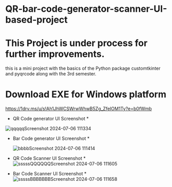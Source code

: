 # QR-bar-code-generator-scanner-UI-based-project #
# This Project is under process for further improvements. #


this is a mini project with the basics of the Python package customtkinter and pyqrcode along with the 3rd semester.
# Download EXE for Windows platform #
https://1drv.ms/u/s!Ah1JhWCSWrwWhwB5Zg_ZfeIOM1Ty?e=b0fWmb

* QR Code generator UI Screenshot *

![qqqqqScreenshot 2024-07-06 111334](https://github.com/ankit-tejwan/QR-code-bar-code-generator-and-scanner-UI-based-software/assets/77053184/3c287ced-c0ea-4c5f-8d5e-95440f5504bb)

* Bar Code generator UI Screenshot *
  
  ![bbbbScreenshot 2024-07-06 111414](https://github.com/ankit-tejwan/QR-code-bar-code-generator-and-scanner-UI-based-software/assets/77053184/5cdaec2f-285b-4da4-93f8-532d8b6dfce2)


* QR Code Scanner UI Screenshot *
  ![sssssQQQQQQScreenshot 2024-07-06 111605](https://github.com/ankit-tejwan/QR-code-bar-code-generator-and-scanner-UI-based-software/assets/77053184/61995407-0983-4030-ac49-1f91caa14c0c)


* Bar Code Scanner UI Screenshot *
  ![sssssBBBBBBBScreenshot 2024-07-06 111658](https://github.com/ankit-tejwan/QR-code-bar-code-generator-and-scanner-UI-based-software/assets/77053184/305d3fb3-4a38-42ad-a315-e4b94b04e454)

